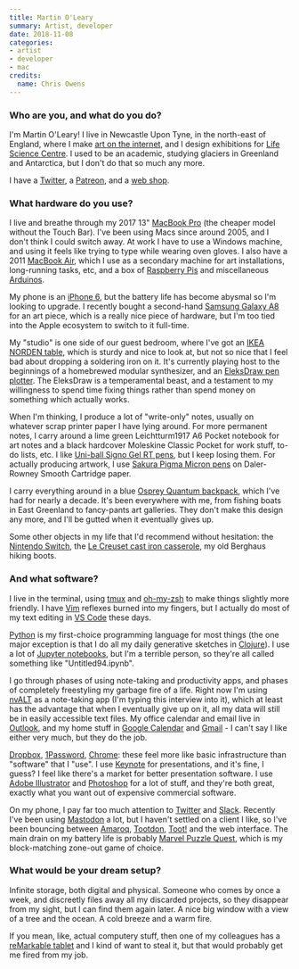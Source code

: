 ```yaml
---
title: Martin O'Leary
summary: Artist, developer
date: 2018-11-08
categories:
- artist
- developer
- mac
credits:
  name: Chris Owens
---
```


### Who are you, and what do you do?

I'm Martin O'Leary! I live in Newcastle Upon Tyne, in the north-east of England, where I make [art on the internet](https://mewo2.com/ "Martin's website."), and I design exhibitions for [Life Science Centre](https://www.life.org.uk/ "An educational facility in the UK."). I used to be an academic, studying glaciers in Greenland and Antarctica, but I don't do that so much any more.

I have a [Twitter](https://twitter.com/mewo2 "Martin's Twitter account."), a [Patreon](https://www.patreon.com/mewo2 "Martin's Patreon account."), and a [web shop](https://shop.mewo2.com/ "Martin's online store.").

### What hardware do you use?

I live and breathe through my 2017 13" [MacBook Pro][macbook-pro] (the cheaper model without the Touch Bar). I've been using Macs since around 2005, and I don't think I could switch away. At work I have to use a Windows machine, and using it feels like trying to type while wearing oven gloves. I also have a 2011 [MacBook Air][macbook-air], which I use as a secondary machine for art installations, long-running tasks, etc, and a box of [Raspberry Pis][raspberry-pi] and miscellaneous [Arduinos][arduino].

My phone is an [iPhone 6][iphone-6], but the battery life has become abysmal so I'm looking to upgrade. I recently bought a second-hand [Samsung Galaxy A8][galaxy-a8] for an art piece, which is a really nice piece of hardware, but I'm too tied into the Apple ecosystem to switch to it full-time.

My "studio" is one side of our guest bedroom, where I've got an [IKEA NORDEN table][norden], which is sturdy and nice to look at, but not so nice that I feel bad about dropping a soldering iron on it. It's currently playing host to the beginnings of a homebrewed modular synthesizer, and an [EleksDraw pen plotter][eleksdraw]. The EleksDraw is a temperamental beast, and a testament to my willingness to spend time fixing things rather than spend money on something which actually works.

When I'm thinking, I produce a lot of "write-only" notes, usually on whatever scrap printer paper I have lying around. For more permanent notes, I carry around a lime green Leichtturm1917 A6 Pocket notebook for art notes and a black hardcover Moleskine Classic Pocket for work stuff, to-do lists, etc. I like [Uni-ball Signo Gel RT pens][signo-gel-rt], but I keep losing them. For actually producing artwork, I use [Sakura Pigma Micron pens][pigma-micron] on Daler-Rowney Smooth Cartridge paper.

I carry everything around in a blue [Osprey Quantum backpack][quantum], which I've had for nearly a decade. It's been everywhere with me, from fishing boats in East Greenland to fancy-pants art galleries. They don't make this design any more, and I'll be gutted when it eventually gives up.

Some other objects in my life that I'd recommend without hesitation: the [Nintendo Switch][switch.2], the [Le Creuset cast iron casserole][signature-cast-iron-round-casserole], my old Berghaus hiking boots.

### And what software?

I live in the terminal, using [tmux][] and [oh-my-zsh][] to make things slightly more friendly. I have [Vim][] reflexes burned into my fingers, but I actually do most of my text editing in [VS Code][visual-studio-code] these days.

[Python][] is my first-choice programming language for most things (the one major exception is that I do all my daily generative sketches in [Clojure][]). I use a lot of [Jupyter notebooks][jupyter], but I'm a terrible person, so they're all called something like "Untitled94.ipynb".

I go through phases of using note-taking and productivity apps, and phases of completely freestyling my garbage fire of a life. Right now I'm using [nvALT][] as a note-taking app (I'm typing this interview into it), which at least has the advantage that when I eventually give up on it, all my data will still be in easily accessible text files. My office calendar and email live in [Outlook][], and my home stuff in [Google Calendar][google-calendar] and [Gmail][] - I can't say I like either very much, but they do the job.

[Dropbox][], [1Password][], [Chrome][]: these feel more like basic infrastructure than "software" that I "use". I use [Keynote][] for presentations, and it's fine, I guess? I feel like there's a market for better presentation software. I use [Adobe Illustrator][illustrator] and [Photoshop][] for a lot of stuff, and they're both great, exactly what you want out of expensive commercial software.

On my phone, I pay far too much attention to [Twitter][] and [Slack][]. Recently I've been using [Mastodon][] a lot, but I haven't settled on a client I like, so I've been bouncing between [Amaroq][amaroq-ios], [Tootdon][tootdon-ios], [Toot!][toot-ios] and the web interface. The main drain on my battery life is probably [Marvel Puzzle Quest][marvel-puzzle-quest-ios], which is my block-matching zone-out game of choice.

### What would be your dream setup?

Infinite storage, both digital and physical. Someone who comes by once a week, and discreetly files away all my discarded projects, so they disappear from my sight, but I can find them again later. A nice big window with a view of a tree and the ocean. A cold breeze and a warm fire.

If you mean, like, actual computery stuff, then one of my colleagues has a [reMarkable tablet][remarkable] and I kind of want to steal it, but that would probably get me fired from my job.

[1password]: https://1password.com "Password management software for Mac OS X."
[amaroq-ios]: http://web.archive.org/web/20220116183601/https://apps.apple.com/us/app/amaroq-for-mastodon/id1214116200 "A Mastodon client"
[arduino]: https://www.arduino.cc/ "Open-source prototyping hardware."
[chrome]: https://www.google.com/intl/en/chrome/ "A WebKit-based browser, where each tab runs in its own thread."
[clojure]: https://en.wikipedia.org/wiki/Clojure "A dynamic programming language using the Java Virtual Machine."
[dropbox]: https://www.dropbox.com/ "Online syncing and storage."
[eleksdraw]: http://web.archive.org/web/20190613054417/http://eleksmaker.com:80/nav/eleksdraw/ "A pen plotter."
[galaxy-a8]: http://web.archive.org/web/20220504124534/https://www.samsung.com/global/galaxy/galaxy-a8/ "An Android phone."
[gmail]: https://mail.google.com/mail/u/0/ "Web-based email."
[google-calendar]: https://en.wikipedia.org/wiki/Google_Calendar "A web-based calendar client."
[illustrator]: https://www.adobe.com/products/illustrator.html "A vector graphics editor."
[iphone-6]: https://en.wikipedia.org/wiki/IPhone_6 "A smartphone."
[jupyter]: https://jupyter.org/ "Web-based live document software."
[keynote]: https://www.apple.com/keynote/ "Presentation software for the Mac."
[macbook-air]: https://www.apple.com/macbook-air/ "A very thin laptop."
[macbook-pro]: https://www.apple.com/macbook-pro/ "A laptop."
[marvel-puzzle-quest-ios]: https://apps.apple.com/us/app/marvel-puzzle-quest/id618349779 "A match-3 RPG."
[mastodon]: https://mastodon.social/about "A decentralised social network."
[norden]: http://web.archive.org/web/20180213220112/http://www.ikea.com:80/gb/en/products/tables/dining-tables/norden-gateleg-table-birch-art-10290221/ "A table."
[nvalt]: https://brettterpstra.com/projects/nvalt/ "A fork of Notational Velocity with extra features."
[oh-my-zsh]: https://github.com/ohmyzsh/ohmyzsh "A framework of extensions and themes for the zsh shell."
[outlook]: https://www.microsoft.com/en-us/microsoft-365/outlook/outlook-for-business "An email, calendar and contact software suite."
[photoshop]: https://www.adobe.com/products/photoshop.html "A bitmap image editor."
[pigma-micron]: http://web.archive.org/web/20200719070910/http://sakuraofamerica.com:80/pen-archival "A technical pen with archival pigmented ink."
[python]: https://www.python.org/ "An interpreted scripting language."
[quantum]: https://www.osprey.com/stories/osprey-quantum-daypack-goes-to-the-tour-de-france/ "A backpack."
[raspberry-pi]: https://en.wikipedia.org/wiki/Raspberry_Pi "A single-board hackable computer."
[remarkable]: https://remarkable.com/ "An e-ink tablet."
[signature-cast-iron-round-casserole]: https://www.lecreuset.co.uk/signature-cast-iron-round-casserole "A casserole."
[signo-gel-rt]: http://web.archive.org/web/20141217074958/http://www.amazon.com:80/Retractable-Pens-Micro-Point-Black/dp/B00006JNHJ "It's a pen."
[slack]: https://slack.com/intl/ja-jp/ "A collaboration service."
[switch.2]: https://www.nintendo.com/switch/ "A gaming console."
[tmux]: https://sourceforge.net/projects/tmux.mirror/ "A terminal multiplexer, similar to screen."
[toot-ios]: https://apps.apple.com/us/app/toot/id1229021451 "A Mastodon client."
[tootdon-ios]: http://web.archive.org/web/20190612053643/https://apps.apple.com/us/app/tootdon-for-mastodon/id1282283934 "A Mastodon client."
[twitter]: http://web.archive.org/web/20230525035323/https://twitter.com/ "An online micro-blogging platform."
[vim]: https://www.vim.org/ "A command-line text editor."
[visual-studio-code]: https://code.visualstudio.com/ "A development IDE."
